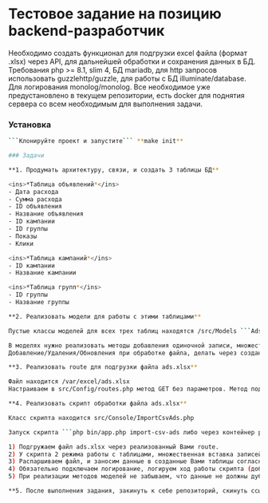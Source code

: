 # Тестовое задание на позицию backend-разработчик
Необходимо создать функционал для подгрузки excel файла (формат .xlsx) через API, для дальнейшей обработки и сохранения данных в БД.
Требования php >= 8.1, slim 4, БД mariadb, для http запросов использовать guzzlehttp/guzzle, для работы с БД illuminate/database.
Для логирования monolog/monolog. Все необходимое уже предустановлено в текущем репозитории, есть docker для поднятия сервера со всем необходимым для выполнения задачи.

### Установка
```bash
```Клонируйте проект и запустите``` **make init**

### Задачи

**1. Продумать архитектуру, связи, и создать 3 таблицы БД**

<ins>*Таблица объявлений*</ins>
- Дата расхода
- Сумма расхода
- ID объявления
- Название объявления
- ID кампании
- ID группы
- Показы
- Клики

<ins>*Таблица кампаний*</ins>
- ID кампании
- Название кампании

<ins>*Таблица групп*</ins>
- ID группы
- Название группы

**2. Реализовать модели для работы с этими таблицами**

Пустые классы моделей для всех трех таблиц находятся /src/Models ```Ads.php, AdsAdset.php, AdsCampaign.php```

В моделях нужно реализовать методы добавления одиночной записи, множественная вставка, удаление записи, обновление записи.
Добавление/Удаления/Обновления при обработке файла, делать через созданные модели.

**3. Реализовать route для подгрузки файла ads.xlsx**

Файл находится /var/excel/ads.xlsx
Настраиваем в src/Config/routes.php метод GET без параметров. Метод подгружает файл ads.xlsx

**4. Реализовать скрипт обработки файла ads.xlsx**

Класс скрипта находится src/Console/ImportCsvAds.php

Запуск скрипта ```php bin/app.php import-csv-ads либо через контейнер php```

1) Подгружаем файл ads.xlsx через реализованный Вами route.
2) У скрипта 2 режима работы с таблицами, множественная вставка записей в БД и одиночная, пусть за это будет отвечать параметр fileProcessingMode (true/false)
3) Распаршиваем файл, и заносим данные в созданные Вами таблицы согласно выбранного режима. 
4) Обязательно подключаем логирование, логируем ход работы скрипта (добавление групп/компаний/объявлений)
5) При реализации методов моделей не забываем, что данные не должны дублироваться, при повторном запуске обработки файла. Так же если я изменю Название (групп/кампаний/объявлений), дата расхода, сумма расхода, показы, клики в файле и повторно запущу скрипт, данные должны обновиться.

**5. После выполнения задания, закинуть к себе репозиторий, скинуть ссылку на него и указать время выполнения задачи.**





